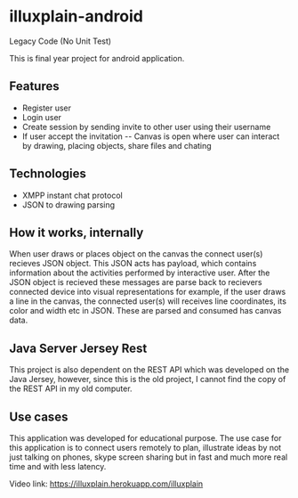 # illuxplain-android
Legacy Code (No Unit Test)

This is final year project for android application.

## Features
- Register user
- Login user
- Create session by sending invite to other user using their username
- If user accept the invitation
-- Canvas is open where user can interact by drawing, placing objects, share files and chating

## Technologies
- XMPP instant chat protocol
- JSON to drawing parsing

## How it works, internally
When user draws or places object on the canvas the connect user(s) recieves JSON object. This JSON acts has payload, which contains information about the activities performed by interactive user. After the JSON object is recieved these messages are parse back to recievers connected device into visual representations for example, if the user draws a line in the canvas, the connected user(s) will receives line coordinates, its color and width etc in JSON. These are parsed and consumed has canvas data.

## Java Server Jersey Rest
This project is also dependent on the REST API which was developed on the Java Jersey, however, since this is the old project, I cannot find the copy of the REST API in my old computer.

## Use cases
This application was developed for educational purpose. The use case for this application is to connect users remotely to plan, illustrate ideas by not just talking on phones, skype screen sharing but in fast and much more real time and with less latency.

Video link: https://illuxplain.herokuapp.com/illuxplain
